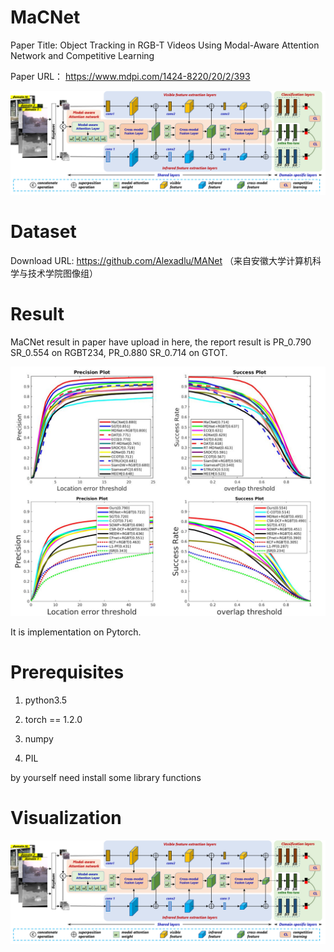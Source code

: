 # MaCNet
Paper Title: Object Tracking in RGB-T Videos Using Modal-Aware Attention Network and Competitive Learning

Paper URL： https://www.mdpi.com/1424-8220/20/2/393

![image](https://github.com/Lee-zl/MaCNet/blob/master/MaCNet.png)

# Dataset
Download URL: https://github.com/Alexadlu/MANet （来自安徽大学计算机科学与技术学院图像组）

# Result
MaCNet result in paper have upload in here, the report result is PR_0.790 SR_0.554 on RGBT234, PR_0.880 SR_0.714 on GTOT.

![image](https://github.com/Lee-zl/MaCNet/blob/master/result.png)

It is implementation on Pytorch.

# Prerequisites
1. python3.5

2. torch == 1.2.0

3. numpy

4. PIL

by yourself need install some library functions

# Visualization

![image](https://github.com/Lee-zl/MaCNet/blob/master/MaCNet.png)
